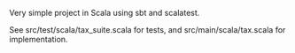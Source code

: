 Very simple project in Scala using sbt and scalatest.

See src/test/scala/tax_suite.scala for tests, and
src/main/scala/tax.scala for implementation.
